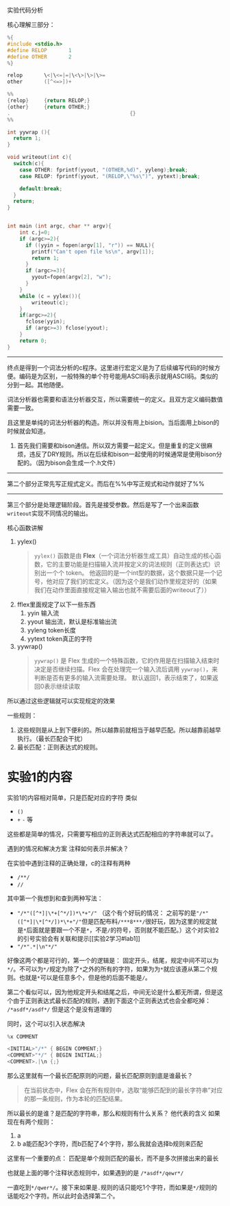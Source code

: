 实验代码分析

核心理解三部分：
```c
%{
#include <stdio.h> 
#define RELOP       1
#define OTHER       2
%}
```

```c
relop       \<|\<=|=|\<\>|\>|\>=
other       ([^<=>])+

%%
{relop}     {return RELOP;}
{other}     {return OTHER;}
.								        {} 
%%
```

```c
int yywrap (){
  return 1;
}

void writeout(int c){
  switch(c){
  	case OTHER: fprintf(yyout, "(OTHER,%d)", yyleng);break;
  	case RELOP: fprintf(yyout, "(RELOP,\"%s\")", yytext);break;

    default:break;
  }
  return;
}


int main (int argc, char ** argv){
	int c,j=0;
	if (argc>=2){
	  if ((yyin = fopen(argv[1], "r")) == NULL){
	    printf("Can't open file %s\n", argv[1]);
	    return 1;
	  }
	  if (argc>=3){
	    yyout=fopen(argv[2], "w");
	  }
	}
	while (c = yylex()){
		writeout(c);
	}
	if(argc>=2){
	  fclose(yyin);
	  if (argc>=3) fclose(yyout);
	}
	return 0;
}
```

---
终点是得到一个词法分析的c程序。这里进行宏定义是为了后续编写代码的时候方便。编码是为区别，一般特殊的单个符号能用ASCII码表示就用ASCII码。类似的分到一起。其他随便。

词法分析器也需要和语法分析器交互，所以需要统一的定义。且双方定义编码数值需要一致。

且这里是单纯的词法分析器的构造。所以并没有用上bision。当后面用上bison的时候就会知道。
1. 首先我们需要和bison通信。所以双方需要一起定义。但是重复的定义很麻烦，违反了DRY规则。所以在后续和bison一起使用的时候通常是使用bison分配的。（因为bison会生成一个.h文件）

---
第二个部分正常先写正规式定义。而后在%%中写正规式和动作就好了%%

---
第三个部分是处理逻辑阶段。首先是接受参数。然后是写了一个出来函数`writeout`实现不同情况的输出。

核心函数讲解
1. yylex()
   > `yylex()` 函数是由 **Flex**（一个词法分析器生成工具）自动生成的核心函数，它的主要功能是扫描输入流并按定义的词法规则（正则表达式）识别出一个个 token。
   >  他返回的是一个int型的数据，这个数据只是一个记号，他对应了我们的宏定义。（因为这个是我们动作里规定好的（如果我们在动作里面直接规定输入输出也就不需要后面的writeout了））
2. fflex里面规定了以下一些东西
	1. yyin 输入流
	2. yyout 输出流，默认是标准输出流
	3. yyleng token长度
	4. yytext token真正的字符
3. yywrap()
   > `yywrap()` 是 Flex 生成的一个特殊函数，它的作用是在扫描输入结束时决定是否继续扫描。Flex 会在处理完一个输入流后调用 `yywrap()`，来判断是否有更多的输入流需要处理。
   > 默认返回1，表示结束了，如果返回0表示继续读取

所以通过这些逻辑就可以实现规定的效果

一些规则：
1. 这些规则是从上到下便利的。所以越靠前就相当于越早匹配。所以越靠前越早执行。（最长匹配会干扰）
2. 最长匹配：正则表达式的规则。

# 实验1的内容
实验1的内容相对简单，只是匹配对应的字符
类似
- `()`
- `+` `-` 等

这些都是简单的情况，只需要写相应的正则表达式匹配相应的字符串就可以了。

遇到的情况和解决方案
注释如何表示并解决？

在实验中遇到注释的正确处理，c的注释有两种
- `/**/`
- `//`

其中第一个我想到和查到两种写法：
- `"/*"([^*]|\*+[^*/])*\*+"/"` 
  （这个有个好玩的情况： 之前写的是`"/*"([^*]|\*[^*/])*\*+"/"`但是匹配布料`/***8***/`很好玩，因为这里的规定就是`*`后面就是要跟一个不是`*`，不是`/`的符号，否则就不能匹配。）这个对实验2的引号实验会有关联和提示[[实验2学习#lab1]]
- `"/*".*|\n"*/"`

好像这两个都是可行的，第一个的逻辑是：
固定开头，结尾，规定中间不可以为`*/`。不可以为`*/`规定为除了`*`之外的所有的字符，如果为为`*`就应该遵从第二个规则。也就是`*`可以是任意多个，但是他的后面不能是`/`。

第二个看似可以，因为他规定开头和结尾之后，中间无论是什么都无所谓，但是这个由于正则表达式最长匹配的规则，遇到下面这个正则表达式也会全都吃掉：
`/*asdf*/asdf*/`
但是这个是没有道理的

同时，这个可以引入状态解决
```c
%x COMMENT

<INITIAL>"/*" { BEGIN COMMENT;}
<COMMENT>"*/" { BEGIN INITIAL;}
<COMMENT>.|\n {;}
```

那么这里就有一个最长匹配原则的问题，最长匹配原则到底是谁最长？
>在当前状态中，Flex 会在所有规则中，选取“能够匹配到的最长字符串”对应的那一条规则，作为本轮的匹配结果。

所以最长的是谁？是匹配的字符串，那么和规则有什么关系？
他代表的含义
如果现在有两个规则：
1. a
2. b
a能匹配3个字符，而b匹配了4个字符，那么我就会选择b规则来匹配

这里有一个重要的点：
匹配是单个规则匹配的最长，而不是多次拼接出来的最长

也就是上面的哪个注释状态规则中，如果遇到的是
`/*asdf*/qewr*/`

一直吃到`*/qwer*/`。接下来如果是`.`规则的话只能吃1个字符，而如果是`*/`规则的话能吃2个字符。所以此时会选择第二个。
